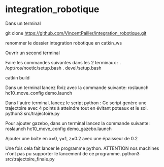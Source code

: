 # integration_robotique
Dans un terminal

git clone https://github.com/VincentPailler/integration_robotique.git

renommer le dossier integration robotique en catkin_ws

Ouvrir un second terminal

Faire les commandes suivantes dans les 2 terminaux :
. /opt/ros/noetic/setup.bash
. devel/setup.bash

catkin build

Dans un terminal lancez Rviz avec la commande suivante:
roslaunch hc10_move_config demo.launch

Dans l'autre terminal, lancez le script python :
Ce script genère une trajectoire avec 4 points à atteindre tout en évitant poteaux et le sol.
python3 src/trajectoire.py


Pour ajouter gazebo, dans un terminal lancez la commande suivante:
roslaunch hc10_move_config demo_gazebo.launch

Ajouter une boîte en x=0, y=1, z=0.2 avec une épaisseur de 0.2

Une fois cela fait lancer le programme python. ATTENTION nos machines n'ont pas pu supporter le lancement de ce programme.
python3 src/trajectoire_finale.py

